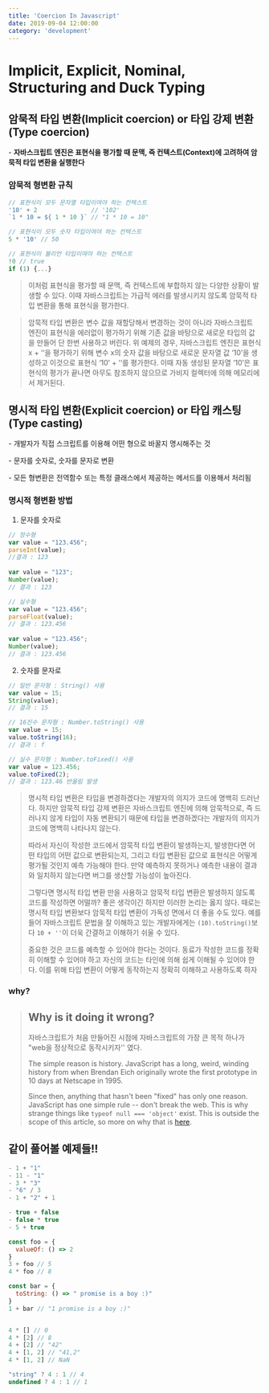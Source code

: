 ```yaml
---
title: 'Coercion In Javascript'
date: 2019-09-04 12:00:00
category: 'development'
---
```


# Implicit, Explicit, Nominal, Structuring and Duck Typing



## **암묵적 타입 변환(Implicit coercion) or 타입 강제 변환(Type coercion)**

\- **자바스크립트 엔진은 표현식을 평가할 때 문맥, 즉 컨텍스트(Context)에 고려하여 암묵적 타입 변환을 실행한다**

 

### **암묵적 형변환 규칙** 

```javascript
// 표현식이 모두 문자열 타입이여야 하는 컨텍스트
'10' + 2               // '102'
`1 * 10 = ${ 1 * 10 }` // "1 * 10 = 10"

// 표현식이 모두 숫자 타입이여야 하는 컨텍스트
5 * '10' // 50

// 표현식이 불리언 타입이여야 하는 컨텍스트
!0 // true
if (1) {...}
```

> 이처럼 표현식을 평가할 때 문맥, 즉 컨텍스트에 부합하지 않는 다양한 상황이 발생할 수 있다. 이때 자바스크립트는 가급적 에러를 발생시키지 않도록 암묵적 타입 변환을 통해 표현식을 평가한다.



> 암묵적 타입 변환은 변수 값을 재할당해서 변경하는 것이 아니라 자바스크립트 엔진이 표현식을 에러없이 평가하기 위해 기존 값을 바탕으로 새로운 타입의 값을 만들어 단 한번 사용하고 버린다. 위 예제의 경우, 자바스크립트 엔진은 표현식 x + ‘‘을 평가하기 위해 변수 x의 숫자 값을 바탕으로 새로운 문자열 값 ‘10’을 생성하고 이것으로 표현식 ‘10’ + ‘‘를 평가한다. 이때 자동 생성된 문자열 ‘10’은 표현식의 평가가 끝나면 아무도 참조하지 않으므로 가비지 컬렉터에 의해 메모리에서 제거된다.



## **명시적 타입 변환(Explicit coercion) or 타입 캐스팅(Type casting)**

\- 개발자가 직접 스크립트를 이용해 어떤 형으로 바꿀지 명시해주는 것

\- 문자를 숫자로, 숫자를 문자로 변환

\- 모든 형변환은 전역함수 또는 특정 클래스에서 제공하는 메서드를 이용해서 처리됨



### **명시적 형변환 방법**

1) 문자를 숫자로

```javascript
// 정수형
var value = "123.456";
parseInt(value);
//결과 : 123
 
var value = "123";
Number(value);
// 결과 : 123
```

```javascript
// 실수형
var value = "123.456";
parseFloat(value);
// 결과 : 123.456
 
var value = "123.456";
Number(value);
// 결과 : 123.456
```

 

2) 숫자를 문자로

```javascript
// 일반 문자형 : String() 사용
var value = 15;
String(value);
// 결과 : 15

// 16진수 문자형 : Number.toString() 사용
var value = 15;
value.toString(16);
// 결과 : f

// 실수 문자형 : Number.toFixed() 사용
var value = 123.456;
value.toFixed(2);
// 결과 : 123.46 반올림 발생
```



> 명시적 타입 변환은 타입을 변경하겠다는 개발자의 의지가 코드에 명백히 드러난다. 하지만 암묵적 타입 강제 변환은 자바스크립트 엔진에 의해 암묵적으로, 즉 드러나지 않게 타입이 자동 변환되기 때문에 타입을 변경하겠다는 개발자의 의지가 코드에 명백히 나타나지 않는다.
>
> 따라서 자신이 작성한 코드에서 암묵적 타입 변환이 발생하는지, 발생한다면 어떤 타입의 어떤 값으로 변환되는지, 그리고 타입 변환된 값으로 표현식은 어떻게 평가될 것인지 예측 가능해야 한다. 만약 예측하지 못하거나 예측한 내용이 결과와 일치하지 않는다면 버그를 생산할 가능성이 높아진다.
>
> 그렇다면 명시적 타입 변환 만을 사용하고 암묵적 타입 변환은 발생하지 않도록 코드를 작성하면 어떨까? 좋은 생각이긴 하지만 이러한 논리는 옳지 않다. 때로는 명시적 타입 변환보다 암묵적 타입 변환이 가독성 면에서 더 좋을 수도 있다. 예를 들어 자바스크립트 문법을 잘 이해하고 있는 개발자에게는 `(10).toString()`보다 `10 + ''`이 더욱 간결하고 이해하기 쉬울 수 있다.
>
> 중요한 것은 코드를 예측할 수 있어야 한다는 것이다. 동료가 작성한 코드를 정확히 이해할 수 있어야 하고 자신의 코드는 타인에 의해 쉽게 이해될 수 있어야 한다. 이를 위해 타입 변환이 어떻게 동작하는지 정확히 이해하고 사용하도록 하자



### why?

> ## Why is it doing it wrong?
>
> 자바스크립트가 처음 만들어진 시점에 자바스크립트의 가장 큰 목적 하나가 "web을 정상적으로 동작시키자'' 였다.
>
> The simple reason is history. JavaScript has a long, weird, winding history from when Brendan Eich originally wrote the first prototype in 10 days at Netscape in 1995.
>
> Since then, anything that hasn't been "fixed" has only one reason. JavaScript has one simple rule -- don't break the web. This is why strange things like `typeof null === 'object'` exist. This is outside the scope of this article, so more on why that is [here](https://developer.mozilla.org/en-US/docs/Web/JavaScript/Reference/Operators/typeof#null).



## 같이 풀어볼 예제들!!

```javascript
- 1 + "1"
- 11 - "1"
- 3 * "3"
- "6" / 3
- 1 + "2" + 1

- true + false
- false * true
- 5 + true

const foo = {
  valueOf: () => 2
}
3 + foo // 5
4 * foo // 8

const bar = {
  toString: () => " promise is a boy :)"
}
1 + bar // "1 promise is a boy :)"


4 * [] // 0
4 * [2] // 8
4 + [2] // "42"
4 + [1, 2] // "41,2"
4 * [1, 2] // NaN

"string" ? 4 : 1 // 4
undefined ? 4 : 1 // 1
```

